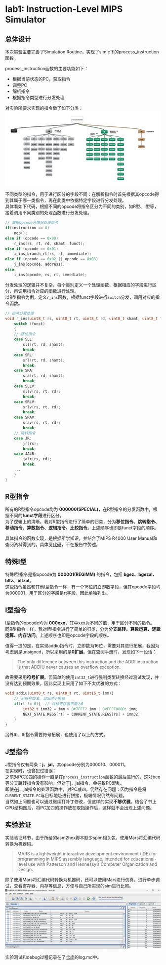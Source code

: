 # lab1: Instruction-Level MIPS Simulator
## 总体设计
本次实验主要完善了Simulation Routine，实现了sim.c下的process_instruction函数。  

process_instruction函数的主要功能如下：
- 根据当前状态的PC，获取指令
- 调整PC
- 解析指令
- 根据指令类型进行分发处理

对实验所要求实现的指令做了如下分类：  
![ins](ins_classification.jpg)

不同类型的指令，用于进行区分的字段不同：在解析指令时首先根据其opcode得到其属于哪一类指令，再在此类中依据特定字段进行分发处理。  
具体看如下代码，根据不同的opcode将指令区分为不同的类别，如R型、I型等，接着调用不同类别的处理函数进行分发处理。

```c
// 根据opcode分情况处理指令
if(instruction == 0)
    nop();
else if (opcode == 0x00)
    r_ins(rs, rt, rd, shamt, funct);
else if (opcode == 0x01)
    i_ins_branch_rt(rs, rt, immediate);
else if (opcode == 0x02 || opcode == 0x03)
    j_ins(opcode, address);
else
    i_ins(opcode, rs, rt, immediate);
```

分发处理的逻辑并不复杂，每个类别定义一个处理函数，根据相应的字段进行区分，再调用指令对应的函数进行处理。  
以R型指令为例，定义`r_ins`函数，根据funct字段进行`switch`分发，调用对应的指令函数。

```C
// 指令分发处理
void r_ins(uint8_t rs, uint8_t rt, uint8_t rd, uint8_t shamt, uint8_t funct){
    switch (funct)
    {
    // 移位指令
    case SLL:
        sll(rt, rd, shamt);
        break;
    case SRL:
        srl(rt, rd, shamt);
        break;
    case SRA: 
        sra(rt, rd, shamt);
        break;
    case SLLV:
        sllv(rs, rt, rd);
        break;
    case SRLV:
        srlv(rs, rt, rd);
        break;
    case SRAV:
        srav(rs, rt, rd);
        break;
    // 跳转指令
    case JR:
        jr(rs);
        break;
    case JALR:
        jalr(rs, rd);
        break;
    ...
    }
}
```


## R型指令
所有的R型指令opcode均为 **000000(SPECIAL)**，在R型指令的分发函数中，根据不同的**funct字段**进行区分。  
为了逻辑上的清晰，我对R型指令进行了简单的归类，分为**移位指令、跳转指令、移动指令、算数指令、逻辑指令、比较指令**。上述顺序也即是funct字段的顺序。  

具体指令的函数实现，是根据所学知识，并结合了MIPS R4000 User Manual和查阅资料得到的。具体见[代码](https://github.com/easymoneysnipertang/ComputerArchitecture/blob/master/lab1/src/mips_ins.c)，不在报告中赘述。    


## 特殊I型
特殊I型指令是指opcode为 **000001(REGIMM)** 的指令，包括 **bgez、bgezal、bltz、bltzal**。  
这些指令虽然和其他I型指令一样，有一个16位的立即数字段，但其opcode字段均为000001，用于区分的字段是rt字段，因此单独列出。


## I型指令
I型指令的opcode均为 **000xxx**，其中xxx为不同的值，用于区分不同的指令。  
同R型指令一样，我对I型指令进行了简单的归类，分为**分支跳转、算数运算、逻辑运算、内存访问**。上述顺序也即是opcode字段的顺序。  
 
值得一提的是，在实现addiu指令时，立即数为16位，需要对其进行拓展，我因为考虑到是unsigned，所以采用的是**0扩展**。但在查阅手册时，发现如下一段话：  
> The only difference between this instruction and the ADDI instruction is that ADDIU never causes an overflow exception.

故需要采用**符号扩展**。但简单的使用`int32_t`进行强制类型转换经过测试发现，并没有达到预期效果，因此实现上采用了如下不太优雅的方式：  
```c
void addiu(uint8_t rs, uint8_t rt, uint16_t imm){
    // 无符号加法，溢出时不报错
    if(rt != 0){  // 目标寄存器不能为0
        int32_t imm32 = imm > 0x7FFF? imm | 0xFFFF0000: imm;
        NEXT_STATE.REGS[rt] = CURRENT_STATE.REGS[rs] + imm32;
    }
}
```
另外lb、lh指令需要符号拓展，也使用了以上的方式。


## J型指令
J型指令仅有两条：**j、jal**，其opcode分别为000010、000011。  
在实现时，也曾犯过错误：  
之前对PC加四的操作一直是在`process_instruction`函数的最后进行的，这对beq等分支跳转指令没有影响，但对于j、jal指令，会导致PC混乱。  
即使在j、jal指令的处理函数中，对PC减四，仍然存在问题：因为指令是将`CURRENT_STATE.PC`与目标地址进行拼接，极端情况仍然有问题。  
当然如上问题也可以通过继续打补丁修改，但这样的实现**不够优雅**。结合了书上CPU结构图后，将PC加四的操作放在取指操作后，这样就不会出现上述问题。


## 实验验证
实验验证环节，由于所给的asm2hex脚本缺少spim相关包，使用Mars将汇编代码转换为机器码。  
> MARS is a lightweight interactive development environment (IDE) for programming in MIPS assembly language, intended for educational-level use with Patterson and Hennessy’s Computer Organization and Design.

除了使用Mars将汇编代码转换为机器码，还可以使用Mars进行仿真，进行单步调试，查看寄存器、内存等信息，方便与自己所实现的sim进行比照。  
![mars](mars_run.png)

实验测试和debug过程记录在了[仓库](https://github.com/easymoneysnipertang/ComputerArchitecture/tree/master/lab1)的log.md中。

